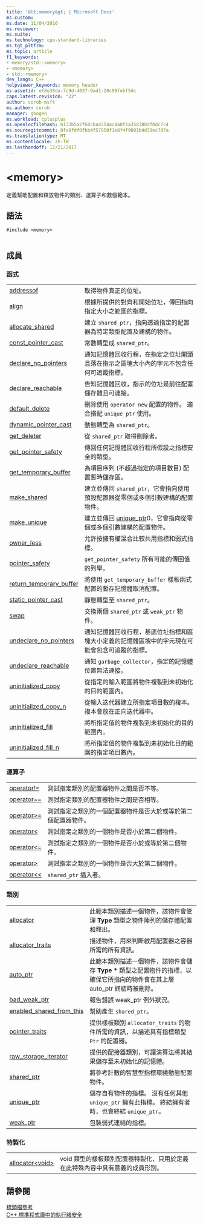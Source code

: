 ```yaml
---
title: '&lt;memory&gt; | Microsoft Docs'
ms.custom: 
ms.date: 11/04/2016
ms.reviewer: 
ms.suite: 
ms.technology: cpp-standard-libraries
ms.tgt_pltfrm: 
ms.topic: article
f1_keywords:
- memory/std::<memory>
- <memory>
- std::<memory>
dev_langs: C++
helpviewer_keywords: memory header
ms.assetid: ef8e38da-7c9d-4037-9ad1-20c99febf5dc
caps.latest.revision: "22"
author: corob-msft
ms.author: corob
manager: ghogen
ms.workload: cplusplus
ms.openlocfilehash: 6133b5a2f60cba4554ac4a0f1a358380df0dc7c4
ms.sourcegitcommit: 8fa8fdf0fbb4f57950f1e8f4f9b81b4d39ec7d7a
ms.translationtype: MT
ms.contentlocale: zh-TW
ms.lasthandoff: 12/21/2017
---
```

# <a name="ltmemorygt"></a>&lt;memory&gt;
定義幫助配置和釋放物件的類別、運算子和數個範本。  
  
## <a name="syntax"></a>語法  
  
```  
#include <memory>  
  
```  
  
## <a name="members"></a>成員  
  
### <a name="functions"></a>函式  
  
|||  
|-|-|  
|[addressof](../standard-library/memory-functions.md#addressof)|取得物件真正的位址。|  
|[align](../standard-library/memory-functions.md#align)|根據所提供的對齊和開始位址，傳回指向指定大小之範圍的指標。|  
|[allocate_shared](../standard-library/memory-functions.md#allocate_shared)|建立 `shared_ptr`，指向透過指定的配置器為特定類型配置及建構的物件。|  
|[const_pointer_cast](../standard-library/memory-functions.md#const_pointer_cast)|常數轉型成 `shared_ptr`。|  
|[declare_no_pointers](../standard-library/memory-functions.md#declare_no_pointers)|通知記憶體回收行程，在指定之位址開頭且落在指示之區塊大小內的字元不包含任何可追蹤指標。|  
|[declare_reachable](../standard-library/memory-functions.md#declare_reachable)|告知記憶體回收，指示的位址是前往配置儲存體且可連接。|  
|[default_delete](../standard-library/memory-functions.md#default_delete)|刪除使用 `operator new` 配置的物件。 適合搭配 `unique_ptr` 使用。|  
|[dynamic_pointer_cast](../standard-library/memory-functions.md#dynamic_pointer_cast)|動態轉型為 `shared_ptr`。|  
|[get_deleter](../standard-library/memory-functions.md#get_deleter)|從 `shared_ptr` 取得刪除者。|  
|[get_pointer_safety](../standard-library/memory-functions.md#get_pointer_safety)|傳回任何記憶體回收行程所假設之指標安全的類型。|  
|[get_temporary_buffer](../standard-library/memory-functions.md#get_temporary_buffer)|為項目序列 (不超過指定的項目數目) 配置暫時儲存區。|  
|[make_shared](../standard-library/memory-functions.md#make_shared)|建立並傳回 `shared_ptr`，它會指向使用預設配置器從零個或多個引數建構的配置物件。|  
|[make_unique](../standard-library/memory-functions.md#make_unique)|建立並傳回 [unique_ptr](../standard-library/unique-ptr-class.md)0，它會指向從零個或多個引數建構的配置物件。|  
|[owner_less](../standard-library/memory-functions.md#owner_less)|允許按擁有權混合比較共用指標和弱式指標。|  
|[pointer_safety](../standard-library/memory-enums.md#pointer_safety)|`get_pointer_safety` 所有可能的傳回值的列舉。|  
|[return_temporary_buffer](../standard-library/memory-functions.md#return_temporary_buffer)|將使用 `get_temporary_buffer` 樣板函式配置的暫存記憶體取消配置。|  
|[static_pointer_cast](../standard-library/memory-functions.md#static_pointer_cast)|靜態轉型至 `shared_ptr`。|  
|[swap](../standard-library/memory-functions.md#swap)|交換兩個 `shared_ptr` 或 `weak_ptr` 物件。|  
|[undeclare_no_pointers](../standard-library/memory-functions.md#undeclare_no_pointers)|通知記憶體回收行程，基底位址指標和區塊大小定義的記憶體區塊中的字元現在可能會包含可追蹤的指標。|  
|[undeclare_reachable](../standard-library/memory-functions.md#undeclare_reachable)|通知 `garbage_collector`，指定的記憶體位置無法連接。|  
|[uninitialized_copy](../standard-library/memory-functions.md#uninitialized_copy)|從指定的輸入範圍將物件複製到未初始化的目的範圍內。|  
|[uninitialized_copy_n](../standard-library/memory-functions.md#uninitialized_copy_n)|從輸入迭代器建立所指定項目數的複本。 複本會放在正向迭代器中。|  
|[uninitialized_fill](../standard-library/memory-functions.md#uninitialized_fill)|將所指定值的物件複製到未初始化的目的範圍內。|  
|[uninitialized_fill_n](../standard-library/memory-functions.md#uninitialized_fill_n)|將所指定值的物件複製到未初始化目的範圍的指定項目數內。|  
  
### <a name="operators"></a>運算子  
  
|||  
|-|-|  
|[operator!=](../standard-library/memory-operators.md#op_neq)|測試指定類別的配置器物件之間是否不等。|  
|[operator==](../standard-library/memory-operators.md#op_eq_eq)|測試指定類別的配置器物件之間是否相等。|  
|[operator>=](../standard-library/memory-operators.md#op_gt_eq)|測試指定之類別的一個配置器物件是否大於或等於第二個配置器物件。|  
|[operator<](../standard-library/memory-operators.md#op_lt)|測試指定之類別的一個物件是否小於第二個物件。|  
|[operator\<=](../standard-library/memory-operators.md#op_gt_eq)|測試指定之類別的一個物件是否小於或等於第二個物件。|  
|[operator>](../standard-library/memory-operators.md#op_gt)|測試指定之類別的一個物件是否大於第二個物件。|  
|[operator<<](../standard-library/memory-operators.md#op_lt_lt)|`shared_ptr` 插入者。|  
  
### <a name="classes"></a>類別  
  
|||  
|-|-|  
|[allocator](../standard-library/allocator-class.md)|此範本類別描述一個物件，該物件會管理 **Type** 類型之物件陣列的儲存體配置和釋出。|  
|[allocator_traits](../standard-library/allocator-traits-class.md)|描述物件，用來判斷啟用配置器之容器所需的所有資訊。|  
|[auto_ptr](../standard-library/auto-ptr-class.md)|此範本類別描述一個物件，該物件會儲存 **Type \*** 類型之配置物件的指標，以確保它所指向的物件會在其上層 auto_ptr 終結時被刪除。|  
|[bad_weak_ptr](../standard-library/bad-weak-ptr-class.md)|報告錯誤 weak_ptr 例外狀況。|  
|[enabled_shared_from_this](../standard-library/enable-shared-from-this-class.md)|幫助產生 `shared_ptr`。|  
|[pointer_traits](../standard-library/pointer-traits-struct.md)|提供樣板類別 `allocator_traits` 的物件所需的資訊，以描述具有指標類型 `Ptr` 的配置器。|  
|[raw_storage_iterator](../standard-library/raw-storage-iterator-class.md)|提供的配接器類別，可讓演算法將其結果儲存至未初始化的記憶體。|  
|[shared_ptr](../standard-library/shared-ptr-class.md)|將參考計數的智慧型指標環繞動態配置物件。|  
|[unique_ptr](../standard-library/unique-ptr-class.md)|儲存自有物件的指標。 沒有任何其他 `unique_ptr` 擁有此指標。 終結擁有者時，也會終結 `unique_ptr`。|  
|[weak_ptr](../standard-library/weak-ptr-class.md)|包裝弱式連結的指標。|  
  
### <a name="specializations"></a>特製化  
  
|||  
|-|-|  
|[allocator\<void>](../standard-library/allocator-void-class.md)|void 類型的樣板類別配置器特製化，只用於定義在此特殊內容中具有意義的成員形別。|  
  
## <a name="see-also"></a>請參閱  
 [標頭檔參考](../standard-library/cpp-standard-library-header-files.md)   
 [C++ 標準程式庫中的執行緒安全](../standard-library/thread-safety-in-the-cpp-standard-library.md)



